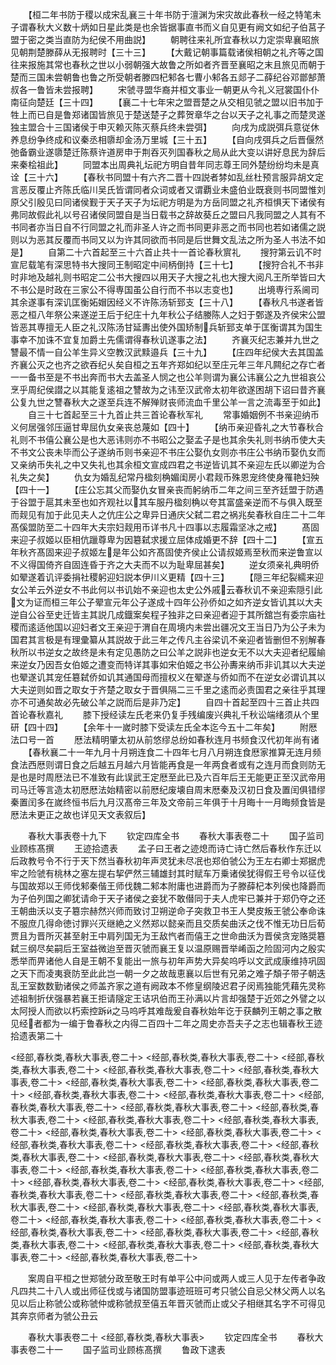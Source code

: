 <!-- { "loadSidebar": true } -->
　　【桓二年书防于稷以成宋乱襄三十年书防于澶渊为宋灾故此春秋一经之特笔未子谓春秋大义数十炳如日星此类是也余皆据事直书而义自见更有阙文如纪子伯莒子盟于密之类当直防为纪侯不用曲説】
　　朝聘往来礼所宜春秋以力定崇卑襄昭旅见朝荆楚滕薛从无报聘时【三十三】
　　【大戴记朝事篇载诸侯相朝之礼齐等之国往来报施其常也春秋之世以小弱朝强大故鲁之所如者齐晋至襄昭之末且旅见而朝于楚而三国未尝朝鲁也鲁之所受朝者滕四杞邾各七曹小邾各五郯子二薛纪谷邓鄫郜萧叔各一鲁皆未尝报聘】
　　宋虢寻盟华裔并桓文事业一朝更从今礼义冠裳国仆仆南征向楚廷【三十四】
　　【襄二十七年宋之盟晋楚之从交相见虢之盟以旧书加于牲上而已自是鲁郑诸国皆旅见于楚送楚子之葬贺章华之台以天子之礼事之而楚灵遂独主盟合十三国诸侯于申灭赖灭陈灭蔡兵终未尝弭】
　　向戌为成説弭兵意従休养息纷争终成和议秦丞相隳却金汤万里城【三十五】
　　【自向戌弭兵之后晋偃然弛备霸业遂隳楚迁陈蔡许道房申于荆吞灭列国春秋之局从此大变以讲好息民为辞后来秦桧祖此】
　　同盟本出周典礼坛祀方明自昔年同志尊王同外楚纷纷均未是真诠【三十六】
　　【春秋书同盟十有六齐二晋十四説者棼如乱丝杜预言服异胡文定言恶反覆止齐陈氏临川吴氏皆谓同者众词或者又谓覇业未盛伯业既衰则书同盟惟刘原父引殷见曰同诸侯觐于天子天子为坛祀方明是为方岳同盟之礼齐桓惧天下诸侯有弗同故假此礼以号召诸侯同盟自是当日载书之辞故葵丘之盟曰凡我同盟之人其有不书同者亦当日自不行同盟之礼而非圣人许之而书同更非恶之而书同也若如诸儒之説则以为恶其反覆而书同又以为许其同欲而书同是后世舞文乱法之所为圣人书法不如是】
　　自第二十六首起至三十六首止共十一首论春秋賔礼
　　搜狩第云讥不时宣尼载笔有深思特书大搜同王制昭定中间柄倒持【三十七】
　　【搜狩合礼不书非时非地及越礼则书昭定二公书大搜四以用天子大搜之礼也大搜大阅凡王所举皆曰大不书公是时政在三家公不得専国虽公自行而不书以志变也】
　　出境専行系阃司其余遂事有深讥匡衡妬媢因经义不许陈汤斩郅支【三十八】
　　【春秋凡书遂者皆恶之桓八年祭公来遂逆王后于纪庄十九年秋公子结媵陈人之妇于鄄遂及齐侯宋公盟皆恶其専擅无人臣之礼汉陈汤甘延夀出使外国矫制兵斩郅支单于匡衡谓其为国生事幸不加诛不宜复加爵土先儒谓得春秋讥遂事之法】
　　齐襄灭纪志兼并九世之讐最不情一自公羊生异义空教汉武黩邉兵【三十九】
　　【庄四年纪侯大去其国盖齐襄公灭之也齐之欲吞纪乆矣自桓之五年齐郑如纪以至庄元年三年凡闗纪之存亡者一一备书至是不书出奔而书大去盖圣人悯之也公羊则谓为襄公讳襄公之九世祖哀公烹乎周纪侯譛之以其能复逺祖之讐故为之讳至汉武帝太初年欲遂困胡下诏曰昔齐襄公复九世之讐春秋大之遂至兵连不解殚财丧师流血千里公羊一言之流毒至于如此】
　　自三十七首起至三十九首止共三首论春秋军礼
　　常事婚姻例不书亲迎纳币义何居强邻压逼甘卑屈仇女亲丧总蔑如【四十】
　　【纳币亲迎昏礼之大节春秋合礼则不书僖公襄公是也大恶讳则亦不书昭公之娶孟子是也其余失礼则书纳币使大夫不书文公丧未毕而公子遂纳币则书亲迎不书庄公娶仇女则亦书庄公书纳币娶仇女而又亲纳币失礼之中又失礼也其余桓文宣成四君之书逆皆讥其不亲迎左氏以卿逆为合礼失之矣】
　　仇女为婚乱纪常丹楹刻桷媚闺房小君觌币殊恩宠终使身罹艳妇殃【四十一】
　　【庄公忘其父而娶仇女冒亲丧而躬纳币二年之间三至齐廷盟于防遇于谷盟于扈其未至也如齐观社以其车服丹楹刻桷以夸其富盛亲逆而不与俱入既至而觌见有加于此见夫人之伉庄公之卑异日通庆父弑二君之祸兆矣春秋自庄二十二年髙傒盟防至二十四年大夫宗妇觌用币详书凡十四事以志履霜坚冰之戒】
　　髙固来迎子叔姬以臣相伉躐尊卑为因簒弑求援立屈体成婚更不辞【四十二】
　　【宣五年秋齐髙固来迎子叔姬左是年公如齐髙固使齐侯止公请叔姬焉至秋而来逆鲁宣以不义得国倚齐自固连昏于齐之大夫而不以为耻卑屈甚矣】
　　逆女须亲礼典明侨如翚遂着讥评委捐社稷躬迎妇説本伊川义更精【四十三】
　　【隠三年纪裂繻来迎女公羊云外逆女不书此何以书讥始不亲迎也太史公外戚云春秋讥不亲迎索隠引此文为证而桓三年公子翚宣元年公子遂成十四年公孙侨如之如齐逆女皆讥其以大夫逆自公谷至史迁皆主其説几成鐡案矣程子独非之曰亲迎者迎于其所舘岂有委宗庙社稷而逺适他国以迎妇者文王亲迎于渭自在周境内未尝出疆况文王当日乃为公子未为国君其言极是有理彚纂从其説故于此三年之传凡主谷梁讥不亲迎者皆删但不别解春秋所以书逆女之故终是未有定见愚防之曰公羊之説非也逆女无不以大夫迎者纪履緰来逆女乃因吾女伯姬之遭变而特详其事如宋伯姬之书公孙夀来纳币非讥其以大夫逆也翚遂讥其宠任簒弑侨如讥其通国母而擅权义在翚遂与侨如而不在逆女必谓讥其以大夫逆则如晋之取女于齐楚之取女于晋俱隔二三千里之逺而必责国君之亲往乎其理亦不可通矣故必先破公羊之説而后是非乃定】
　　自四十首起至四十三首止共四首论春秋嘉礼
　　膝下授经读左氏老来仍复手残编废兴典礼千秋讼端绪须从个里研【四十四】
　　【余年十一嵗时膝下受读左氏全本迄今五十二年矣】
　　附厯法口号一首
　　厯法精明肇太初从前悠缪总纷如春秋连月书频食汉代初年尚有诸
　　【春秋襄二十一年九月十月朔连食二十四年七月八月朔连食厯家推算无连月频食法西厯则谓日食之后越五月越六月皆能再食是一年两食者或有之连月而食则防无是也是时周厯法已不准致有此误武王定厯至此已及六百年后王无能更正至汉武帝用司马迁等言造太初厯厯法始精密以前厯纪废壊自周末厯秦及汉初日食及置闰俱错缪秦置闰多在嵗终恒书后九月汉髙帝三年及文帝前三年俱于十月晦十一月晦频食皆是厯法未更正之故也详见天文表叙后】

　　春秋大事表卷十九下
　　钦定四库全书
　　春秋大事表卷二十
　　国子监司业顾栋髙撰
　　王迹拾遗表
　　孟子曰王者之迹熄而诗亡诗亡然后春秋作东迁以后政教号令不行于天下然当春秋初年声灵犹未尽冺也郑伯虢公为王左右卿士郑据虎牢之险虢有桃林之塞左提右挈俨然三辅雄封其时赋车万乗诸侯犹得假王号令以征伐与国故郑以王师伐邾秦偕王师伐魏二邾本附庸也进爵而为子滕薛杞本列侯也降爵而为子伯列国之卿犹请命于天子诸侯之妾犹不敢僣同于夫人虎牢已兼并于郑仍夺之还王朝曲沃以支子簒宗赫然兴师而致讨卫朔逆命子突救卫书王人樊皮叛王虢公奉命诛不服庶几得命徳讨罪兴灭继絶之义然郑以懿亲而且交质矣曲沃之伐不惟无功日后荀贾且为晋所灭甚至射王中肩列国无为王敌忾者而僖王之世命曲沃为晋侯贪宠赂奨簒弑三纲尽矣嗣后王室益微迨至晋灭虢而襄王复以温原赐晋举崤函之险固河内之殷实悉举而畀诸他人自是王朝不复能出一旅与初年声势大异矣呜呼以文武成康维持巩固之天下而凌夷衰防至此此岂一朝一夕之故哉恵襄以后世有兄弟之难子頽子带子朝迭乱王室数数勤诸侯之师盖齐家之道有阙政本不修皇纲陵迟君子闵焉独能凭藉先灵称述祖制折伏强暴若襄王拒请隧定王诘巩伯而王孙满以片言却强楚于近郊之外譬之以太阿授人而欲以朽索控跅之马呜呼其难哉爰自春秋始年讫于获麟列王朝之事之散见经者都为一编于鲁春秋之内得二百四十二年之周史亦吾夫子之志也辑春秋王迹拾遗表第二十

<经部,春秋类,春秋大事表,卷二十>
<经部,春秋类,春秋大事表,卷二十>
<经部,春秋类,春秋大事表,卷二十>
<经部,春秋类,春秋大事表,卷二十>
<经部,春秋类,春秋大事表,卷二十>
<经部,春秋类,春秋大事表,卷二十>
<经部,春秋类,春秋大事表,卷二十>
<经部,春秋类,春秋大事表,卷二十>
<经部,春秋类,春秋大事表,卷二十>
<经部,春秋类,春秋大事表,卷二十>
<经部,春秋类,春秋大事表,卷二十>
<经部,春秋类,春秋大事表,卷二十>
<经部,春秋类,春秋大事表,卷二十>
<经部,春秋类,春秋大事表,卷二十>
<经部,春秋类,春秋大事表,卷二十>
<经部,春秋类,春秋大事表,卷二十>
<经部,春秋类,春秋大事表,卷二十>
<经部,春秋类,春秋大事表,卷二十>
<经部,春秋类,春秋大事表,卷二十>
<经部,春秋类,春秋大事表,卷二十>
<经部,春秋类,春秋大事表,卷二十>
<经部,春秋类,春秋大事表,卷二十>
<经部,春秋类,春秋大事表,卷二十>
<经部,春秋类,春秋大事表,卷二十>
<经部,春秋类,春秋大事表,卷二十>
<经部,春秋类,春秋大事表,卷二十>
<经部,春秋类,春秋大事表,卷二十>
<经部,春秋类,春秋大事表,卷二十>
<经部,春秋类,春秋大事表,卷二十>
<经部,春秋类,春秋大事表,卷二十>
<经部,春秋类,春秋大事表,卷二十>
<经部,春秋类,春秋大事表,卷二十>
<经部,春秋类,春秋大事表,卷二十>
<经部,春秋类,春秋大事表,卷二十>
<经部,春秋类,春秋大事表,卷二十>
<经部,春秋类,春秋大事表,卷二十>
<经部,春秋类,春秋大事表,卷二十>
<经部,春秋类,春秋大事表,卷二十>

　　案周自平桓之世郑虢分政至敬王时有单平公中问或两人或三人见于左传者争政凡四共二十八人或出师征伐或与诸国防盟事迹班班可考只虢公自忌父林父两人以名见以后止称虢公或称虢仲或称虢叔至僖五年晋灭虢而止或父子相继其名字不可得见其奔京师者为虢公丑云

　　春秋大事表卷二十
<经部,春秋类,春秋大事表>
　　钦定四库全书
　　春秋大事表卷二十一
　　国子监司业顾栋髙撰
　　鲁政下逮表

